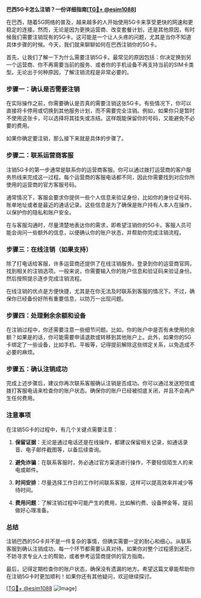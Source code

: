 **巴西5G卡怎么注销？一份详细指南[[TG💪+ @esim1088](https://t.me/s/esim1088)]**

在巴西，随着5G网络的普及，越来越多的人开始使用5G卡来享受更快的网速和更稳定的连接。然而，无论是因为更换运营商、改变套餐计划，还是其他原因，有时候我们需要注销现有的5G卡。这可能是一个让人头疼的问题，尤其是当你不知道具体步骤的时候。今天，我们就来聊聊如何在巴西注销你的5G卡。

首先，让我们了解一下为什么需要注销5G卡。最常见的原因包括：你决定换到另一个运营商、你不再需要当前的服务、或者你的手机设备不再支持当前的SIM卡类型。无论出于何种原因，了解注销流程是非常必要的。

### 步骤一：确认是否需要注销

在实际操作之前，你需要确认是否真的需要注销这张5G卡。有些情况下，你可以直接将卡停用或切换到其他服务计划，而不需要完全注销。例如，如果你只是暂时不使用这张卡，可以选择将其挂失或冻结。这样既能保留你的号码，又能避免不必要的费用。

如果你确定要注销，那么接下来就是具体的步骤了。

### 步骤二：联系运营商客服

注销5G卡的第一步通常是联系你的运营商客服。你可以通过拨打运营商的客户服务热线来完成这一过程。每个运营商的客服电话都不同，因此你需要找到对应你所使用的运营商的官方客服号码。

通常情况下，客服会要求你提供一些个人信息来验证身份，比如你的身份证号码、账单地址或者是最近的通话记录。这些信息是为了确保是账户持有人本人在操作，以保护你的隐私和账户安全。

在与客服沟通时，尽量清楚地表达你的需求，即希望注销你的5G卡。客服人员可能会询问一些额外的信息，以便确认你的账户状态，并帮助你完成注销流程。

### 步骤三：在线注销（如果支持）

除了打电话给客服，许多运营商还提供了在线注销服务。登录到你的运营商官网，找到相关的注销选项。一般来说，你需要输入你的账户信息和验证码来验证身份。然后按照提示逐步完成注销流程。

在线注销的优点是方便快捷，尤其是在你无法及时联系到客服的情况下。不过，确保你已经备份好所有重要信息，以防万一出现问题。

### 步骤四：处理剩余余额和设备

在注销过程中，你还需要注意一些细节问题。比如，你的账户中是否有未使用的余额？如果是的话，你可能需要申请退款或转移到其他账户上。此外，如果你的5G卡绑定了一些设备，比如手机、平板等，记得提前解除这些绑定关系，以免造成不必要的麻烦。

### 步骤五：确认注销成功

完成上述步骤后，建议你再次联系客服确认注销是否成功。你可以通过发送短信或拨打客服电话来检查你的账户状态。确保你的账户已经被彻底关闭，并且不会再产生任何费用。

### 注意事项

在注销5G卡的过程中，有几个关键点需要注意：

1. **保留证据**：无论是通过电话还是在线操作，都建议保留相关记录，如通话录音、电子邮件截图等，以备后续查询。
   
2. **避免诈骗**：在联系客服时，务必通过官方渠道进行操作，不要轻信陌生人的来电或邮件。

3. **时间安排**：尽量选择工作日的工作时间联系客服，这样可以提高效率并减少等待时间。

4. **费用问题**：了解注销过程中可能产生的费用，比如解约费、设备押金等，提前做好心理准备。

### 总结

注销巴西的5G卡并不是一件复杂的事情，但确实需要一定的耐心和细心。从联系客服到确认注销成功，每一个环节都需要认真对待。如果你对整个过程感到迷茫，不妨寻求专业人士的帮助，或者参考运营商提供的官方指南。

最后，记得定期检查你的账户状态，确保没有遗漏的地方。希望这篇文章能帮助你在注销5G卡时更加顺利！如果你还有其他疑问，欢迎继续探讨。

[[TG💪+ @esim1088](https://t.me/s/esim1088) ![Image](https://i.postimg.cc/4NQfJmqS/Snipaste-2025-05-13-00-14-12.png)]